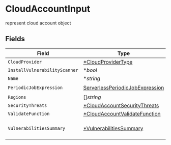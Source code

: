 # CloudAccountInput

represent cloud account object


## Fields

| Field                                                                                     | Type                                                                                      | Required                                                                                  | Description                                                                               |
| ----------------------------------------------------------------------------------------- | ----------------------------------------------------------------------------------------- | ----------------------------------------------------------------------------------------- | ----------------------------------------------------------------------------------------- |
| `CloudProvider`                                                                           | [*CloudProviderType](../../models/shared/cloudprovidertype.md)                            | :heavy_minus_sign:                                                                        | N/A                                                                                       |
| `InstallVulnerabilityScanner`                                                             | **bool*                                                                                   | :heavy_minus_sign:                                                                        | N/A                                                                                       |
| `Name`                                                                                    | **string*                                                                                 | :heavy_minus_sign:                                                                        | N/A                                                                                       |
| `PeriodicJobExpression`                                                                   | [ServerlessPeriodicJobExpression](../../models/shared/serverlessperiodicjobexpression.md) | :heavy_check_mark:                                                                        | N/A                                                                                       |
| `Regions`                                                                                 | []*string*                                                                                | :heavy_minus_sign:                                                                        | N/A                                                                                       |
| `SecurityThreats`                                                                         | [*CloudAccountSecurityThreats](../../models/shared/cloudaccountsecuritythreats.md)        | :heavy_minus_sign:                                                                        | N/A                                                                                       |
| `ValidateFunction`                                                                        | [*CloudAccountValidateFunction](../../models/shared/cloudaccountvalidatefunction.md)      | :heavy_minus_sign:                                                                        | N/A                                                                                       |
| `VulnerabilitiesSummary`                                                                  | [*VulnerabilitiesSummary](../../models/shared/vulnerabilitiessummary.md)                  | :heavy_minus_sign:                                                                        | Vulnerabilities summary by severity                                                       |